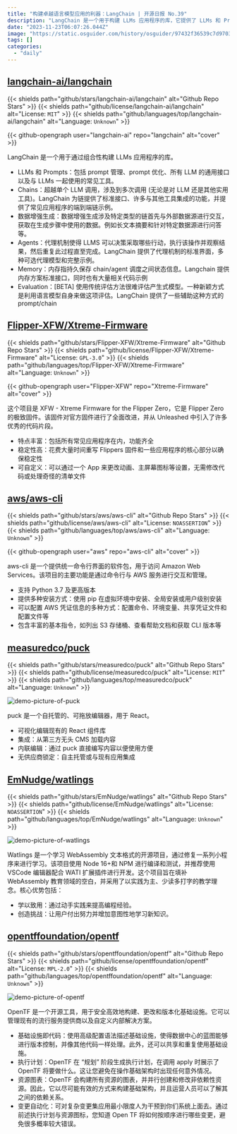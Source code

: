 ```yaml
---
title: "构建卓越语言模型应用的利器：LangChain | 开源日报 No.39"
description: "LangChain 是一个用于构建 LLMs 应用程序的库，它提供了 LLMs 和 Prompts 的管理和优化功能，以及与 LLMs 一起使用的常用工具。此外，LangChain 还提供了链的功能，可以进行多次 LLM 调用和与其他工具的集成。它还提供了数据增强生成和代理机制的功能，以及内存和评估的标准接口。LangChain 是一个功能强大的库，可以帮助开发人员构建高效的 LLMs 应用程序。"
date: "2023-11-23T06:07:26.044Z"
image: "https://static.osguider.com/history/osguider/97432f36539c7d97034e1b194f62048e.png"
tags: []
categories:
  - "daily"
---
```


## [langchain-ai/langchain](https://github.com/langchain-ai/langchain)

{{< shields path="github/stars/langchain-ai/langchain" alt="Github Repo Stars" >}} {{< shields path="github/license/langchain-ai/langchain" alt="License: `MIT`" >}} {{< shields path="github/languages/top/langchain-ai/langchain" alt="Language: `Unknown`" >}}

{{< github-opengraph user="langchain-ai" repo="langchain" alt="cover" >}}

LangChain 是一个用于通过组合性构建 LLMs 应用程序的库。

- LLMs 和 Prompts：包括 prompt 管理、prompt 优化、所有 LLM 的通用接口以及与 LLMs 一起使用的常见工具。
- Chains：超越单个 LLM 调用，涉及到多次调用 (无论是对 LLM 还是其他实用工具)。LangChain 为链提供了标准接口、许多与其他工具集成的功能，并提供了常见应用程序的端到端链示例。
- 数据增强生成：数据增强生成涉及特定类型的链首先与外部数据源进行交互，获取在生成步骤中使用的数据。例如长文本摘要和针对特定数据源进行问答等。
- Agents：代理机制使得 LLMS 可以决策采取哪些行动，执行该操作并观察结果，然后重复此过程直至完成。LangChain 提供了代理机制的标准界面，多种可选代理模型和完整示例。
- Memory：内存指持久保存 chain/agent 调度之间状态信息。Langchain 提供内存方案标准接口，同时也有大量相关代码示例
- Evaluation：[BETA] 使用传统评估方法很难评估产生式模型。一种新颖方式是利用语言模型自身来做这项评估。LangChain 提供了一些辅助这种方式的 prompt/chain

## [Flipper-XFW/Xtreme-Firmware](https://github.com/Flipper-XFW/Xtreme-Firmware)

{{< shields path="github/stars/Flipper-XFW/Xtreme-Firmware" alt="Github Repo Stars" >}} {{< shields path="github/license/Flipper-XFW/Xtreme-Firmware" alt="License: `GPL-3.0`" >}} {{< shields path="github/languages/top/Flipper-XFW/Xtreme-Firmware" alt="Language: `Unknown`" >}}

{{< github-opengraph user="Flipper-XFW" repo="Xtreme-Firmware" alt="cover" >}}

这个项目是 XFW - Xtreme Firmware for the Flipper Zero，它是 Flipper Zero 的极致固件。该固件对官方固件进行了全面改进，并从 Unleashed 中引入了许多优秀的代码片段。

- 特点丰富：包括所有常见应用程序在内，功能齐全
- 稳定性高：花费大量时间重写 Flippers 固件和一些应用程序的核心部分以确保稳定性
- 可自定义：可以通过一个 App 来更改动画、主屏幕图标等设置，无需修改代码或处理奇怪的清单文件

## [aws/aws-cli](https://github.com/aws/aws-cli)

{{< shields path="github/stars/aws/aws-cli" alt="Github Repo Stars" >}} {{< shields path="github/license/aws/aws-cli" alt="License: `NOASSERTION`" >}} {{< shields path="github/languages/top/aws/aws-cli" alt="Language: `Unknown`" >}}

{{< github-opengraph user="aws" repo="aws-cli" alt="cover" >}}

aws-cli 是一个提供统一命令行界面的软件包，用于访问 Amazon Web Services。该项目的主要功能是通过命令行与 AWS 服务进行交互和管理。

- 支持 Python 3.7 及更高版本
- 提供多种安装方式：使用 pip 在虚拟环境中安装、全局安装或用户级别安装
- 可以配置 AWS 凭证信息的多种方式：配置命令、环境变量、共享凭证文件和配置文件等
- 包含丰富的基本指令，如列出 S3 存储桶、查看帮助文档和获取 CLI 版本等

## [measuredco/puck](https://github.com/measuredco/puck)

{{< shields path="github/stars/measuredco/puck" alt="Github Repo Stars" >}} {{< shields path="github/license/measuredco/puck" alt="License: `MIT`" >}} {{< shields path="github/languages/top/measuredco/puck" alt="Language: `Unknown`" >}}

![demo-picture-of-puck](https://static.osguider.com/history/2023/3fc8c1e04126455d491e71683cfe083e.webp)

puck 是一个自托管的、可拖放编辑器，用于 React。

- 可视化编辑现有的 React 组件库
- 集成：从第三方无头 CMS 加载内容
- 内联编辑：通过 puck 直接编写内容以便使用方便
- 无供应商锁定：自主托管或与现有应用集成

## [EmNudge/watlings](https://github.com/EmNudge/watlings)

{{< shields path="github/stars/EmNudge/watlings" alt="Github Repo Stars" >}} {{< shields path="github/license/EmNudge/watlings" alt="License: `NOASSERTION`" >}} {{< shields path="github/languages/top/EmNudge/watlings" alt="Language: `Unknown`" >}}

![demo-picture-of-watlings](https://static.osguider.com/history/2023/798b3c1c6201f18af043f1efc837e746.webp)

Watlings 是一个学习 WebAssembly 文本格式的开源项目，通过修复一系列小程序来进行学习。该项目使用 Node 16+和 NPM 进行编译和测试，并推荐使用 VSCode 编辑器配合 WATI 扩展插件进行开发。这个项目旨在填补 WebAssembly 教育领域的空白，并采用了以实践为主、少读多打字的教学理念。核心优势包括：

- 学以致用：通过动手实践来提高编程经验。
- 创造挑战：让用户付出努力并增加意图性地学习新知识。

## [opentffoundation/opentf](https://github.com/opentffoundation/opentf)

{{< shields path="github/stars/opentffoundation/opentf" alt="Github Repo Stars" >}} {{< shields path="github/license/opentffoundation/opentf" alt="License: `MPL-2.0`" >}} {{< shields path="github/languages/top/opentffoundation/opentf" alt="Language: `Unknown`" >}}

![demo-picture-of-opentf](https://static.osguider.com/history/2023/2b0146ea3c4586ff8380fd9728c8813f.webp)

OpenTF 是一个开源工具，用于安全高效地构建、更改和版本化基础设施。它可以管理现有的流行服务提供商以及自定义内部解决方案。

- 基础设施即代码：使用高级配置语法描述基础设施，使得数据中心的蓝图能够进行版本控制，并像其他代码一样处理。此外，还可以共享和重复使用基础设施。
- 执行计划：OpenTF 在 “规划” 阶段生成执行计划，在调用 apply 时展示了 OpenTF 将要做什么。这让您避免在操作基础架构时出现任何意外情况。
- 资源图表：OpenTF 会构建所有资源的图表，并并行创建和修改非依赖性资源。因此，它以尽可能有效的方式来构建基础架构，并且运营人员可以了解其之间的依赖关系。
- 变更自动化：可对复杂变更集应用最小限度人为干预到你们系统上面去。通过前述执行计划与资源图标，您知道 Open TF 将如何按顺序进行哪些变更，避免很多概率较大错误。

